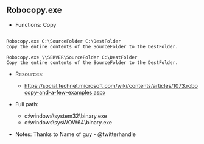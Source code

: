 ## Robocopy.exe
* Functions: Copy
```

Robocopy.exe C:\SourceFolder C:\DestFolder
Copy the entire contents of the SourceFolder to the DestFolder.

Robocopy.exe \\SERVER\SourceFolder C:\DestFolder
Copy the entire contents of the SourceFolder to the DestFolder.
```
   
* Resources:   
  * https://social.technet.microsoft.com/wiki/contents/articles/1073.robocopy-and-a-few-examples.aspx
   
* Full path:   
  * c:\windows\system32\binary.exe
  * c:\windows\sysWOW64\binary.exe
   
* Notes: Thanks to Name of guy - @twitterhandle  
   
